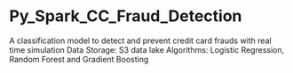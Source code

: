# Py_Spark_CC_Fraud_Detection
A classification model to detect and prevent credit card frauds with real time simulation
Data Storage: S3 data lake
Algorithms: Logistic Regression, Random Forest and Gradient Boosting
